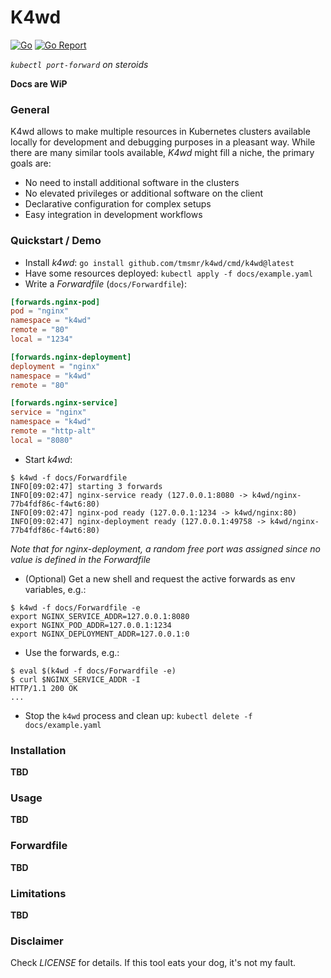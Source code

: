 # K4wd
[![Go](https://github.com/tmsmr/k4wd/actions/workflows/push.yml/badge.svg)](https://github.com/tmsmr/k4wd/actions/workflows/push.yml)
[![Go Report](https://goreportcard.com/badge/github.com/tmsmr/k4wd)](https://goreportcard.com/report/github.com/tmsmr/k4wd)

*`kubectl port-forward` on steroids*

**Docs are WiP**

### General
K4wd allows to make multiple resources in Kubernetes clusters available locally for development and debugging purposes in a pleasant way.
While there are many similar tools available, *K4wd* might fill a niche, the primary goals are:
- No need to install additional software in the clusters
- No elevated privileges or additional software on the client
- Declarative configuration for complex setups
- Easy integration in development workflows

### Quickstart / Demo
- Install *k4wd*: `go install github.com/tmsmr/k4wd/cmd/k4wd@latest`
- Have some resources deployed: `kubectl apply -f docs/example.yaml`
- Write a *Forwardfile* (`docs/Forwardfile`):
```toml
[forwards.nginx-pod]
pod = "nginx"
namespace = "k4wd"
remote = "80"
local = "1234"

[forwards.nginx-deployment]
deployment = "nginx"
namespace = "k4wd"
remote = "80"

[forwards.nginx-service]
service = "nginx"
namespace = "k4wd"
remote = "http-alt"
local = "8080"

```
- Start *k4wd*:
```
$ k4wd -f docs/Forwardfile
INFO[09:02:47] starting 3 forwards
INFO[09:02:47] nginx-service ready (127.0.0.1:8080 -> k4wd/nginx-77b4fdf86c-f4wt6:80) 
INFO[09:02:47] nginx-pod ready (127.0.0.1:1234 -> k4wd/nginx:80) 
INFO[09:02:47] nginx-deployment ready (127.0.0.1:49758 -> k4wd/nginx-77b4fdf86c-f4wt6:80)
```
*Note that for nginx-deployment, a random free port was assigned since no value is defined in the Forwardfile*
- (Optional) Get a new shell and request the active forwards as env variables, e.g.:
```
$ k4wd -f docs/Forwardfile -e
export NGINX_SERVICE_ADDR=127.0.0.1:8080
export NGINX_POD_ADDR=127.0.0.1:1234
export NGINX_DEPLOYMENT_ADDR=127.0.0.1:0
```
- Use the forwards, e.g.:
```
$ eval $(k4wd -f docs/Forwardfile -e)
$ curl $NGINX_SERVICE_ADDR -I
HTTP/1.1 200 OK
...
```
- Stop the `k4wd` process and clean up: `kubectl delete -f docs/example.yaml`

### Installation
__TBD__

### Usage
__TBD__

### Forwardfile
__TBD__

### Limitations
__TBD__

### Disclaimer
Check *LICENSE* for details. If this tool eats your dog, it's not my fault.
